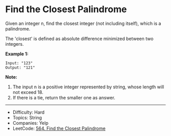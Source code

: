 # Find the Closest Palindrome

Given an integer n, find the closest integer (not including itself), which is a palindrome.

The 'closest' is defined as absolute difference minimized between two integers.

**Example 1:**
```
Input: "123"
Output: "121"
```
**Note:**
1. The input n is a positive integer represented by string, whose length will not exceed 18.
2. If there is a tie, return the smaller one as answer.

---

* Difficulty: Hard
* Topics: String
* Companies: Yelp
* LeetCode: [564. Find the Closest Palindrome](https://leetcode.com/problems/find-the-closest-palindrome/description/)
